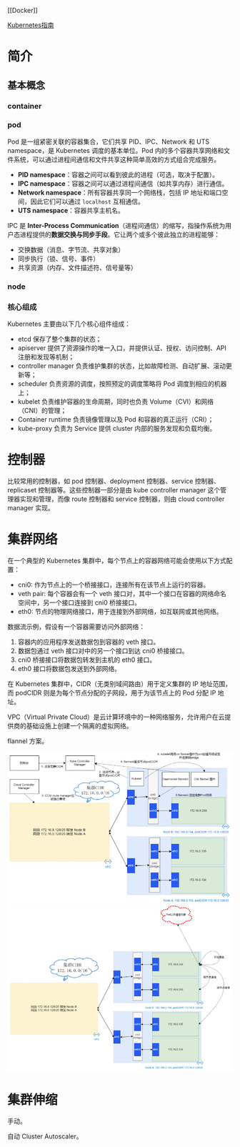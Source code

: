 ---
---
[[Docker]]

[Kubernetes指南](https://www.bookstack.cn/read/feiskyer-kubernetes-handbook-202005/README.md)
# 简介

## 基本概念

### container

### pod

Pod 是一组紧密关联的容器集合，它们共享 PID、IPC、Network 和 UTS namespace，是 Kubernetes 调度的基本单位。Pod 内的多个容器共享网络和文件系统，可以通过进程间通信和文件共享这种简单高效的方式组合完成服务。
- **PID namespace**：容器之间可以看到彼此的进程（可选，取决于配置）。
- **IPC namespace**：容器之间可以通过进程间通信（如共享内存）进行通信。
- **Network namespace**：所有容器共享同一个网络栈，包括 IP 地址和端口空间，因此它们可以通过 `localhost` 互相通信。
- **UTS namespace**：容器共享主机名。

IPC 是 **Inter-Process Communication**（进程间通信）的缩写，指操作系统为用户态进程提供的**数据交换与同步手段**。它让两个或多个彼此独立的进程能够：
- 交换数据（消息、字节流、共享对象）
- 同步执行（锁、信号、事件）
- 共享资源（内存、文件描述符、信号量等）

### node



### 核心组成

Kubernetes 主要由以下几个核心组件组成：
- etcd 保存了整个集群的状态；
- apiserver 提供了资源操作的唯一入口，并提供认证、授权、访问控制、API 注册和发现等机制；
- controller manager 负责维护集群的状态，比如故障检测、自动扩展、滚动更新等；
- scheduler 负责资源的调度，按照预定的调度策略将 Pod 调度到相应的机器上；
- kubelet 负责维护容器的生命周期，同时也负责 Volume（CVI）和网络（CNI）的管理；
- Container runtime 负责镜像管理以及 Pod 和容器的真正运行（CRI）；
- kube-proxy 负责为 Service 提供 cluster 内部的服务发现和负载均衡。



# 控制器

比较常用的控制器，如 pod 控制器、deployment 控制器、service 控制器、replicaset 控制器等。这些控制器一部分是由 kube controller manager 这个管理器实现和管理，而像 route 控制器和 service 控制器，则由 cloud controller manager 实现。

# 集群网络

在一个典型的 Kubernetes 集群中，每个节点上的容器网络可能会使用以下方式配置：
- cni0: 作为节点上的一个桥接接口，连接所有在该节点上运行的容器。
- veth pair: 每个容器会有一个 veth 接口对，其中一个接口在容器的网络命名空间中，另一个接口连接到 cni0 桥接接口。
- eth0: 节点的物理网络接口，用于连接到外部网络，如互联网或其他网络。

数据流示例，假设有一个容器需要访问外部网络：
1. 容器内的应用程序发送数据包到容器的 veth 接口。
2. 数据包通过 veth 接口对中的另一个接口到达 cni0 桥接接口。
3. cni0 桥接接口将数据包转发到主机的 eth0 接口。
4. eth0 接口将数据包发送到外部网络。

在 Kubernetes 集群中，CIDR（无类别域间路由）用于定义集群的 IP 地址范围，而 podCIDR 则是为每个节点分配的子网段，用于为该节点上的 Pod 分配 IP 地址。

VPC（Virtual Private Cloud）是云计算环境中的一种网络服务，允许用户在云提供商的基础设施上创建一个隔离的虚拟网络。

flannel 方案。

![](assets/images/K8S01.png)
![](assets/images/K8S-1.png)

# 集群伸缩

手动。

自动 Cluster Autoscaler。